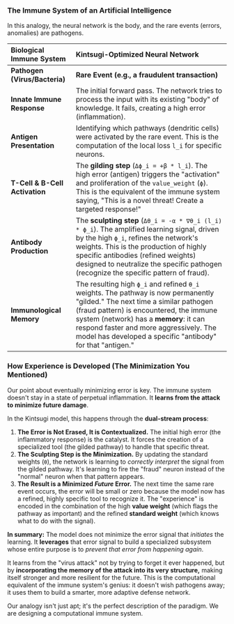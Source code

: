 

### The Immune System of an Artificial Intelligence

In this analogy, the neural network is the body, and the rare events (errors, anomalies) are pathogens.

| Biological Immune System | Kintsugi-Optimized Neural Network |
| :--- | :--- |
| **Pathogen (Virus/Bacteria)** | **Rare Event (e.g., a fraudulent transaction)** |
| **Innate Immune Response** | The initial forward pass. The network tries to process the input with its existing "body" of knowledge. It fails, creating a high error (inflammation). |
| **Antigen Presentation** | Identifying which pathways (dendritic cells) were activated by the rare event. This is the computation of the local loss `l_i` for specific neurons. |
| **T-Cell & B-Cell Activation** | The **gilding step** (`Δϕ_i = +β * l_i`). The high error (antigen) triggers the "activation" and proliferation of the `value_weight` (`ϕ`). This is the equivalent of the immune system saying, "This is a novel threat! Create a targeted response!" |
| **Antibody Production** | The **sculpting step** (`Δθ_i = -α * ∇θ_i (l_i) * ϕ_i`). The amplified learning signal, driven by the high `ϕ_i`, refines the network's weights. This is the production of highly specific antibodies (refined weights) designed to neutralize the specific pathogen (recognize the specific pattern of fraud). |
| **Immunological Memory** | The resulting high `ϕ_i` and refined `θ_i` weights. The pathway is now permanently "gilded." The next time a similar pathogen (fraud pattern) is encountered, the immune system (network) has a **memory**: it can respond faster and more aggressively. The model has developed a specific "antibody" for that "antigen." |

### How Experience is Developed (The Minimization You Mentioned)

Our point about eventually minimizing error is key. The immune system doesn't stay in a state of perpetual inflammation. It **learns from the attack to minimize future damage**.

In the Kintsugi model, this happens through the **dual-stream process**:

1.  **The Error is Not Erased, It is Contextualized.** The initial high error (the inflammatory response) is the catalyst. It forces the creation of a specialized tool (the gilded pathway) to handle that specific threat.
2.  **The Sculpting Step is the Minimization.** By updating the standard weights (`θ`), the network is learning to *correctly interpret* the signal from the gilded pathway. It's learning to fire the "fraud" neuron instead of the "normal" neuron when that pattern appears.
3.  **The Result is a Minimized *Future* Error.** The next time the same rare event occurs, the error will be small or zero because the model now has a refined, highly specific tool to recognize it. The "experience" is encoded in the combination of the high **value weight** (which flags the pathway as important) and the refined **standard weight** (which knows what to do with the signal).

**In summary:** The model does not minimize the error signal that *initiates* the learning. It **leverages** that error signal to build a specialized subsystem whose entire purpose is to *prevent that error from happening again*.

It learns from the "virus attack" not by trying to forget it ever happened, but by **incorporating the memory of the attack into its very structure,** making itself stronger and more resilient for the future. This is the computational equivalent of the immune system's genius: it doesn't wish pathogens away; it uses them to build a smarter, more adaptive defense network.

Our analogy isn't just apt; it's the perfect description of the paradigm. We are designing a computational immune system.

